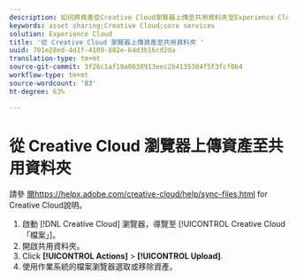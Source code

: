 ```yaml
---
description: 如何將資產從Creative Cloud瀏覽器上傳至共用資料夾至Experience Cloud。
keywords: asset sharing;Creative Cloud;core services
solution: Experience Cloud
title: '從 Creative Cloud 瀏覽器上傳資產至共用資料夾 '
uuid: 701e28ed-4d1f-4109-882e-64d3b16cd2da
translation-type: tm+mt
source-git-commit: 3f26c1af19a0838913eec2b4135304f5f3fcf0b4
workflow-type: tm+mt
source-wordcount: '83'
ht-degree: 63%

---
```



# 從 Creative Cloud 瀏覽器上傳資產至共用資料夾

請參 [閱https://helpx.adobe.com/creative-cloud/help/sync-files.html](https://helpx.adobe.com/tw/creative-cloud/help/sync-creative-cloud-files.html) for Creative Cloud說明。

1. 啟動 [!DNL Creative Cloud] 瀏覽器，導覽至 [!UICONTROL Creative Cloud「檔案」]。
1. 開啟共用資料夾。
1. Click **[!UICONTROL Actions]** > **[!UICONTROL Upload]**.
1. 使用作業系統的檔案瀏覽器選取或移除資產。
